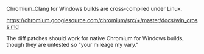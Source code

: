 Chromium_Clang for Windows builds are cross-compiled under Linux.

https://chromium.googlesource.com/chromium/src/+/master/docs/win_cross.md

The diff patches should work for native Chromium for Windows builds, though they are untested so "your mileage my vary."
